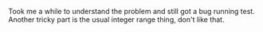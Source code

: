 Took me a while to understand the problem and still got a bug running test.\
Another tricky part is the usual integer range thing, don't like that.
